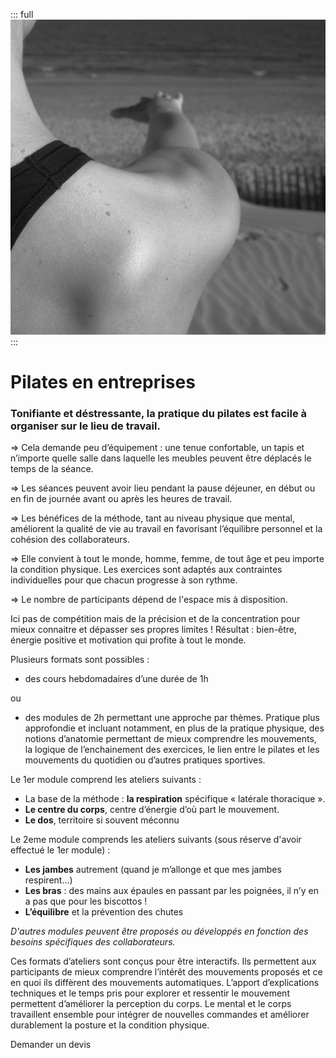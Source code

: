 ::: full
![description de l'image](../images/anne-gabrielle-com-pilates-03.jpg)
:::

# Pilates en entreprises

### Tonifiante et déstressante, la pratique du pilates est facile à organiser sur le lieu de travail.

=> Cela demande peu d’équipement : une tenue confortable, un tapis et n’importe quelle salle dans laquelle les meubles peuvent être déplacés le temps de la séance.

=> Les séances peuvent avoir lieu pendant la pause déjeuner, en début ou en fin de journée avant ou après les heures de travail.

=> Les bénéfices de la méthode, tant au niveau physique que mental, améliorent la qualité de vie au travail en favorisant l’équilibre personnel et la cohésion des collaborateurs.   

=> Elle convient à tout le monde, homme, femme, de tout âge et peu importe la condition physique. Les exercices sont adaptés aux contraintes individuelles pour que chacun progresse à son rythme. 

=> Le nombre de participants dépend de l'espace mis à disposition.

Ici pas de compétition mais de la précision et de la concentration pour mieux connaitre et dépasser ses propres limites ! Résultat : bien-être, énergie positive et motivation qui profite à tout le monde.


Plusieurs formats sont possibles :
-	des cours hebdomadaires d’une durée de 1h

ou
-	des modules de 2h permettant une approche par thèmes. 
Pratique plus approfondie et incluant notamment, en plus de la pratique physique, des notions d’anatomie permettant de mieux comprendre les mouvements, la logique de l’enchainement des exercices, le lien entre le pilates et les mouvements du quotidien ou d’autres pratiques sportives.

Le 1er module comprend les ateliers suivants :
- La base de la méthode : **la respiration** spécifique « latérale thoracique ».
- **Le centre du corps**, centre d’énergie d’où part le mouvement.
- **Le dos**, territoire si souvent méconnu

Le 2eme module comprends les ateliers suivants (sous réserve d'avoir effectué le 1er module) :
- **Les jambes** autrement (quand je m’allonge et que mes jambes respirent...)
- **Les bras** : des mains aux épaules en passant par les poignées, il n’y en a pas que pour les biscottos !
- **L’équilibre** et la prévention des chutes 

_D'autres modules peuvent être proposés ou développés en fonction des besoins spécifiques des collaborateurs._

Ces formats d’ateliers sont conçus pour être interactifs. Ils permettent aux participants de mieux comprendre l’intérêt des mouvements proposés et ce en quoi ils diffèrent des mouvements automatiques. L’apport d’explications techniques et le temps pris pour explorer et ressentir le mouvement permettent d’améliorer la perception du corps. Le mental et le corps travaillent ensemble pour intégrer de nouvelles commandes et améliorer durablement la posture et la condition physique.

<Button-link href="mailto:pilates@anne-gabrielle.com?&body=Bonjour, je souhaite organiser un cours de pilate en entreprise.">Demander un devis</Button-link>

